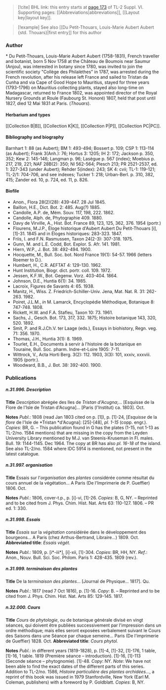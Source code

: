 > [!cite] BHL link: this entry starts at [page 173](https://www.biodiversitylibrary.org/item/103835#page/183/mode/1up) of TL-2 Suppl. VI.
> Supporting pages: [[Abbreviations|abbreviations]], [[Layout key|layout key]].

> [!example] See also [[Du Petit-Thouars, Louis-Marie Aubert Aubert {std. Thouars}|first entry]] for this author

### Author

\* Du Petit-Thouars, Louis-Marie Aubert Aubert (1758-1831), French traveller and botanist, born 5 Nov 1758 at the Château de Boumois near Saumur (Anjou), was interested in botany since 1780, was invited to join the scientific society "Collège des Philalèthes" in 1787, was arrested during the French revolution, after his release left France and sailed to Tristan da Cunha and via Cape of Good Hope to Mauritius, stayed for three years (1793-1796) on Mauritius collecting plants, stayed also long-time on Madagascar, returned to France 1802, was appointed director of the Royal Nursery Grounds at Roule (Faubourg St. Honoré) 1807, held that post until 1827, died 12 Mai 1831 at Paris. (*Thouars*).

#### Herbarium and types

[[Collection B|B]], [[Collection K|K]], [[Collection P|P]], [[Collection PC|PC]].

#### Bibliography and biography

Barnhart 1: 88 (as Aubert); BM 1: 493-494; Bossert p. 109; CSP 1: 113-114 (as Aubert); Frank 3(Anh.): 76; Hortus 3: 1205; IH 2: 172; Jackson p. 350, 352; Kew 2: 145-146; Langman p. 96; Lasègue p. 567 (index); Moebius p. 217, 219, 221; NAF 28B(2): 350; NI 562-564; Plesch 213; PR 2521-2537, ed. 1: 327-343 (under Aubert); Rehder 5(index): 243; SK 4: cvii; TL-1: 119-121; TL-2/1: 704-706, and see indexes; Tucker 1: 218; Urban-Berl. p. 310, 382, 415; Zander ed. 10, p. 724, ed. 11, p. 826.

#### Biofile

- Anon., Flora 28(2)(28): 439-447. 28 Jul 1845.
- Baillon, H.E., Dict. Bot. 2: 485. Aug(?) 1885.
- Candolle, A.P. de, Mém. Souv. 117, 198, 222. 1862.
- Candolle, Alph. de, Phytographie 409. 1880.
- Davy de Virville, A., Hist. Bot. France 89, 123, 125, 362, 376. 1954 (portr.)
- Flourens, M.J.P., Éloge historique d'Aubert Aubert Du Petit-Thouars \[i\], \[1\]-31. 1845 and in Éloges historiques: 283-323. 1847.
- Friis, I. and F.N. Rasmussen, Taxon 24(2-3): 307-318. 1975.
- Gunn, M. and L.E. Codd, Bot. Explor. S. Afr. 141. 1981.
- Hiern, W.P., J. Bot. 38: 492-494. 1900.
- Hocquette, M., Bull. Soc. bot. Nord France 19(1): 54-57. 1966 (letters Roemer to D.).
- Humbert, H., C.R. AEFTAT 4: 129-130. 1962.
- Hunt Institution, Biogr. dict. portr. coll. 109. 1972.
- Jessen, K.F.W., Bot. Gegenw. Vorz. 403-404. 1864.
- Johnson, D.E., Huntia 6(1): 34. 1985.
- Lacroix, Figures de Savants 4: 65. 1938.
- Manitz, H., Wiss. Z. Friedrich-Schiller-Univ. Jena, Mat. Nat. R. 31: 262-263. 1982.
- Poiret, J.L.M., *in* M. Lamarck, Encyclopédie Méthodique, Botanique 8: 747-748. 1808.
- Rickett, H.W. and F.A. Stafleu, Taxon 10: 73. 1961.
- Sachs, J., Gesch. Bot. 173, 317, 332. 1875; Histoire botanique 143, 320, 520. 1892.
- Smit, P. and R.J.Ch.V. ter Laage (eds.), Essays in biohistory, Regn. veg. 71: 356. 1970.
- Thomas, J.H., Huntia 3(1): 8. 1969.
- Tourlet, E.H., Documents à servir à l'histoire de la botanique en Touraine, Bull. Soc. pharm. Indre-et-Loire 1905: 7-11.
- Wittrock, V., Acta Horti Berg. 3(2): 112. 1903, 3(3): 101, xxxiv, xxxviii. 1905 (portr.).
- Woodward, B.B., J. Bot. 38: 392-400. 1900.

### Publications

##### n.31.996. Description

**Title**
*Description* abrégée des Iles de *Tristan d'Acugna*;... \[Esquisse de la Flore de l'Isle de Tristan d'Acugna\]... \[Paris (l'Institut) ca. 1803\]. Oct.

**Notes**
*Publ*.: 1808 (read Jan 1803 cited on p. \[1\]), p. \[1\]-24, \[*Esquisse* de la *flore* de l'Isle de *Tristan *d'Acugna\]: \[25\]-\[48\], *pl. 1-15* (copp. engr.). *Copies*: BR, G. – This publication found in G has the plates (1-15, not 1-13 as TL-2/no. 1584 mentions) that are missing in the copy from the Leyden University Library mentioned by M.J. van Steenis-Kruseman in Fl. males. Bull. 19: 1144-1145. Dec 1964. The copy at BR has also *pl. 16-18* of the island. See also TL-2/no. 1584 where IDC 5914 is mentioned, not present in the latest catalogue.

##### n.31.997. organisation

**Title**
Essais sur l'*organisation* des *plantes* considérée comme résultat du cours annuel de la végétation... A Paris (De l'Imprimerie de P. Gueffier) 1806. Oct.

**Notes**
*Publ*.: 1806, cover-t.p., p. \[i\]-vi, \[1\]-26. *Copies*: B, G, NY. – Reprinted and to be cited from J. Phys. Chim. Hist. Nat. Arts 63: 110-127. 1806. – PR ed. 1: 330.

##### n.31.998. Essais

**Title**
*Essais* sur la *végétation* considérée dans le développement des bourgeons... A Paris (chez Arthus-Bertrand, Libraire...) 1809. Oct.
**Abbreviated title**: *Essais végét.*

**Notes**
*Publ*.: 1809, p. \[i\*-iii\*\], \[i\]-xii, \[1\]-304. *Copies*: BR, HH, NY.
*Ref*.: Anon., Nouv. Bull. Sci. Soc. Philom. Paris 1: 428-435. 1809 (rev.).

##### n.31.999. terminaison des plantes

**Title**
De la *terminaison des plantes*... \[Journal de Physique... 1817\]. Qu.

**Notes**
*Publ*.: 1817 (read 7 Oct 1816), p. \[1\]-16. *Copy*: B. – Reprinted and to be cited from J. Phys. Chim. Hist. Nat. Arts 85: 129-145. 1817.

##### n.32.000. Cours

**Title**
*Cours* de *phytologie*, ou de botanique générale divisé en vingt séances, qui doivent être publiées successivement par l'impression dans un ordre méthodique; mais elles seront exposées verbalement suivant le Cours des Saisons dans une Séance par chaque semeine... Paris (De l'imprimerie de Gueffier) 1828. Oct.
**Abbreviated title**: *Cours phytol.*

**Notes**
*Publ*.: in different years (1819-1828), p. \[1\]-4, \[1\]-32, \[1\]-176, 1 table, \[1\]-16, 1 table. 1819 (Première séance – introduction). \[1\]-16, \[1\]-113 (Seconde séance – phytognomie). \[1\]-48.
*Copy*: NY.
*Note*: We have not been able to find the exact dates of the different parts of this series.
Addition to TL-2/no. 1586, *Histoire particulière des plantes orchidées*..., a reprint of this book was issued in 1979 Stanfordville, New York (Earl M. Coleman, publishers) with a foreword by P. Goldblatt. *Copies*: B, NY.

